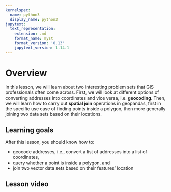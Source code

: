 ```yaml
---
kernelspec:
  name: python3
  display_name: python3
jupytext:
  text_representation:
    extension: .md
    format_name: myst
    format_version: '0.13'
    jupytext_version: 1.14.1
---
```


# Overview

In this lesson, we will learn about two interesting problem sets that GIS
professionals often come across. First, we will look at different options of
converting addresses into coordinates and vice versa, i.e. **geocoding**. Then,
we will learn how to carry out **spatial join** operations in geopandas, first
in the specific use case of finding points inside a polygon, then more
generally joining two data sets based on their locations.


## Learning goals

After this lesson, you should know how to:

- geocode addresses, i.e., convert a list of addresses into a list of coordinates,
- query whether a point is inside a polygon, and
- join two vector data sets based on their features’ location


## Lesson video


